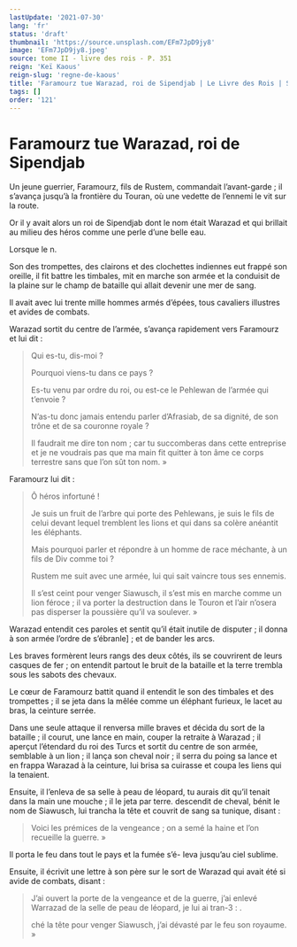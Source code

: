 ```yaml
---
lastUpdate: '2021-07-30'
lang: 'fr'
status: 'draft'
thumbnail: 'https://source.unsplash.com/EFm7JpD9jy8'
image: 'EFm7JpD9jy8.jpeg'
source: tome II - livre des rois - P. 351
reign: 'Keï Kaous'
reign-slug: 'regne-de-kaous'
title: 'Faramourz tue Warazad, roi de Sipendjab | Le Livre des Rois | Shâhnâmeh'
tags: []
order: '121'
---
```


<!-- LTeX: language=fr -->

# Faramourz tue Warazad, roi de Sipendjab

Un jeune guerrier, Faramourz, fils de Rustem, commandait l’avant-garde ; il s’avança jusqu’à la frontière du Touran, où une vedette de l’ennemi le vit sur la route.

Or il y avait alors un roi de Sipendjab dont le nom était Warazad et qui brillait au milieu des héros comme une perle d’une belle eau.

Lorsque le n.

Son des trompettes, des clairons et des clochettes indiennes eut frappé son oreille, il fit battre les timbales, mit en marche son armée et la conduisit de la plaine sur le champ de bataille qui allait devenir une mer de sang.

Il avait avec lui trente mille hommes armés d’épées, tous cavaliers illustres et avides de combats.

Warazad sortit du centre de l’armée, s’avança rapidement vers Faramourz et lui dit :

> Qui es-tu, dis-moi ?
>
> Pourquoi viens-tu dans ce pays ?
>
> Es-tu venu par ordre du roi, ou est-ce le Pehlewan de l’armée qui t’envoie ?
>
> N’as-tu donc jamais entendu parler d’Afrasiab, de sa dignité, de son trône et de sa couronne royale ?
>
> Il faudrait me dire ton nom ; car tu succomberas dans cette entreprise et je ne voudrais pas que ma main fit quitter à ton âme ce corps terrestre sans que l’on sût ton nom. »

Faramourz lui dit :

> Ô héros infortuné !
>
> Je suis un fruit de l’arbre qui porte des Pehlewans, je suis le fils de celui devant lequel tremblent les lions et qui dans sa colère anéantit les éléphants.
>
> Mais pourquoi parler et répondre à un homme de race méchante, à un fils de Div comme toi ?
>
> Rustem me suit avec une armée, lui qui sait vaincre tous ses ennemis.
>
> Il s’est ceint pour venger Siawusch, il s’est mis en marche comme un lion féroce ; il va porter la destruction dans le Touron et l’air n’osera pas disperser la poussière qu’il va soulever. »

Warazad entendit ces paroles et sentit qu’il était inutile de disputer ; il donna à son armée l’ordre de s’ébranle] ; et de bander les arcs.

Les braves formèrent leurs rangs des deux côtés, ils se couvrirent de leurs casques de fer ; on entendit partout le bruit de la bataille et la terre trembla sous les sabots des chevaux.

Le cœur de Faramourz battit quand il entendit le son des timbales et des trompettes ; il se jeta dans la mêlée comme un éléphant furieux, le lacet au bras, la ceinture serrée.

Dans une seule attaque il renversa mille braves et décida du sort de la bataille ; il courut, une lance en main, couper la retraite à Warazad ; il aperçut l’étendard du roi des Turcs et sortit du centre de son armée, semblable à un lion ; il lança son cheval noir ; il serra du poing sa lance et en frappa Warazad à la ceinture, lui brisa sa cuirasse et coupa les liens qui la tenaient.

Ensuite, il l’enleva de sa selle à peau de léopard, tu aurais dit qu’il tenait dans la main une mouche ; il le jeta par terre. descendit de cheval, bénit le nom de Siawusch, lui trancha la tête et couvrit de sang sa tunique, disant :

> Voici les prémices de la vengeance ; on a semé la haine et l’on recueille la guerre. »

Il porta le feu dans tout le pays et la fumée s’é-
Ieva jusqu’au ciel sublime.

Ensuite, il écrivit une lettre à son père sur le sort de Warazad qui avait été si avide de combats, disant :

> J’ai ouvert la porte de la vengeance et de la guerre, j’ai enlevé Warrazad de la selle de peau de léopard, je lui ai tran-3 : .
>
> ché la tête pour venger Siawusch, j’ai dévasté par le feu son royaume. »
